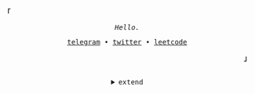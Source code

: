 <h2></h2><br>

<p align="left"><strong><samp>「</samp></strong></p>
   <p align="center">
      <samp>
         <em>Hello.</em>
      </samp><br>
   </p>
   <p align="center">
      <samp>
         <a href="https://t.me/kitanoyoru" target="_blank">telegram</a> &#8226;
         <a href="https://twitter.com/kitanoyoru_" target="_blank">twitter</a> &#8226;
         <a href="https://leetcode.com/kitanoyoru_" target="_blank">leetcode</a>
      </samp>
   </p>
<p align="right"><strong><samp>」</samp></strong></p>

<br>

<details align="center">
<summary><samp>extend</samp></summary>
   
<!--- TECHNOLOGIES --->
<h2></h2><br>
<p>
   <samp>
      <em>languages.</em>
      <br>
   </samp>
   <br>
   <img src="https://img.shields.io/badge/JavaScript-323330?style=for-the-badge&logo=javascript&logoColor=F7DF1E">
   <img src="https://img.shields.io/badge/TypeScript-007ACC?style=for-the-badge&logo=typescript&logoColor=white">
   <img src="https://img.shields.io/badge/C%2B%2B-00599C?style=for-the-badge&logo=c%2B%2B&logoColor=white">
   <img src="https://img.shields.io/badge/Python-FFD43B?style=for-the-badge&logo=python&logoColor=blue">
   <img src="https://img.shields.io/badge/Rust-black?style=for-the-badge&logo=rust&logoColor=#E57324">
   <img src="https://img.shields.io/badge/Java-ED8B00?style=for-the-badge&logo=java&logoColor=white">
   <br>
</p>

<h2></h2><br>

<p>
   <samp>
      <em>databases.</em>
      <br>
   </samp>
   <br>
   <img src="https://img.shields.io/badge/PostgreSQL-316192?style=for-the-badge&logo=postgresql&logoColor=white">
   <img src="https://img.shields.io/badge/MariaDB-003545?style=for-the-badge&logo=mariadb&logoColor=white">
   <img src="https://img.shields.io/badge/MongoDB-4EA94B?style=for-the-badge&logo=mongodb&logoColor=white">
   <img src="https://img.shields.io/badge/redis-%23DD0031.svg?&style=for-the-badge&logo=redis&logoColor=white">
   <br>
</p>


<h2></h2><br>

<p>
   <samp>
      <em>os.</em>
      <br>
   </samp>
   <br>
   <img src="https://img.shields.io/badge/Arch_Linux-1793D1?style=for-the-badge&logo=arch-linux&logoColor=white">
   <br>
</p>



